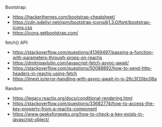 Bootstrap:
* https://hackerthemes.com/bootstrap-cheatsheet/
* https://cdn.jsdelivr.net/npm/bootstrap-icons@1.3.0/font/bootstrap-icons.css
* https://icons.getbootstrap.com/

fetch() API:
* https://stackoverflow.com/questions/41369497/passing-a-function-with-parameters-through-props-on-reactjs
* https://dmitripavlutin.com/javascript-fetch-async-await/
* https://stackoverflow.com/questions/50088892/how-to-send-http-headers-in-reactjs-using-fetch
* https://itnext.io/error-handling-with-async-await-in-js-26c3f20bc06a

Random:
* https://legacy.reactjs.org/docs/conditional-rendering.html
* https://stackoverflow.com/questions/33682774/how-to-access-the-key-property-from-a-reactjs-component
* https://www.geeksforgeeks.org/how-to-check-a-key-exists-in-javascript-object/